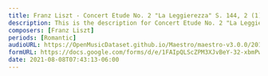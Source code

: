 ```yaml
---
title: Franz Liszt - Concert Etude No. 2 "La Leggierezza" S. 144, 2 (1)
description: This is the description for Concert Etude No. 2 "La Leggierezza" S. 144, 2 by Franz Liszt
composers: [Franz Liszt]
periods: [Romantic]
audioURL: https://OpenMusicDataset.github.io/Maestro/maestro-v3.0.0/2011/MIDI-Unprocessed_03_R1_2011_MID--AUDIO_R1-D1_18_Track18_wav.midi
formURL: https://docs.google.com/forms/d/e/1FAIpQLScZPM3XJvBeY-32-xbmPwdTpqbuX5NOo6G68IV1C3bBvauciQ/viewform
date: 2021-08-08T07:43:13-06:00
---
```

